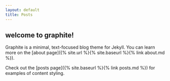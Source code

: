 ```yaml
---
layout: default
title: Posts
---
```


## welcome to graphite!

Graphite is a minimal, text-focused blog theme for Jekyll. You can learn more on the [about page]({% site.url %}{% site.baseurl %}{% link about.md %}).

Check out the [posts page]({% site.baseurl %}{% link posts.md %}) for examples of content styling.
